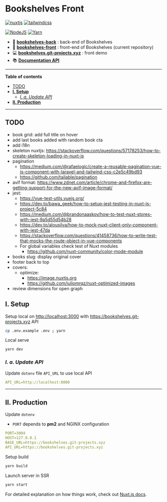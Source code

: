 # Bookshelves Front <!-- omit in toc -->

[![nuxtjs](https://img.shields.io/static/v1?label=NuxtJS&message=v2.14&color=00C58E&style=flat-square&logo=nuxt.js&logoColor=ffffff)](https://nuxtjs.org/)
[![tailwindcss](https://img.shields.io/static/v1?label=Tailwind%20CSS&message=v2.0&color=38B2AC&style=flat-square&logo=tailwind-css&logoColor=ffffff)](https://tailwindcss.com/)

[![NodeJS](https://img.shields.io/static/v1?label=NodeJS&message=v14.15&color=339933&style=flat-square&logo=node.js&logoColor=ffffff)](https://nodejs.org/en)
[![Yarn](https://img.shields.io/static/v1?label=Yarn&message=v1.2&color=2C8EBB&style=flat-square&logo=yarn&logoColor=ffffff)](https://classic.yarnpkg.com/lang/en/)

- 📀 [**bookshelves-back**](https://gitlab.com/ewilan-riviere/bookshelves-back) : back-end of Bookshelves
- 🎨 [**bookshelves-front**](https://gitlab.com/ewilan-riviere/bookshelves-front) : front-end of Bookshelves (current repository)
- 💻 [**bookshelves.git-projects.xyz**](https://bookshelves.git-projects.xyz) : front demo
- 📚 [**Documentation API**](https://bookshelves.git-projects.xyz/api/documentation)

---

**Table of contents**

- [TODO](#todo)
- [**I. Setup**](#i-setup)
  - [*I. a. Update API*](#i-a-update-api)
- [**II. Production**](#ii-production)

---

## TODO

- book grid: add full title on hover
- add last books added with random book cta
- add i18n
- skeleton nuxtjs: <https://stackoverflow.com/questions/57178253/how-to-create-skeleton-loading-in-nuxt-js>
- pagination
  - <https://medium.com/@rafaelogic/create-a-reusable-pagination-vue-js-component-with-laravel-and-tailwind-css-c2e5c49bd93>
  - <https://github.com/tailable/pagination>
- avif format: <https://www.zdnet.com/article/chrome-and-firefox-are-getting-support-for-the-new-avif-image-format/>
- jest:
  - <https://vue-test-utils.vuejs.org/>
  - <https://dev.to/bawa_geek/how-to-setup-jest-testing-in-nuxt-js-project-5c84>
  - <https://medium.com/@brandonaaskov/how-to-test-nuxt-stores-with-jest-9a5d55d54b28>
  - <https://dev.to/alousilva/how-to-mock-nuxt-client-only-component-with-jest-47da>
  - <https://stackoverflow.com/questions/41458736/how-to-write-test-that-mocks-the-route-object-in-vue-components>
  - For global variables check test of Nuxt modules
    - <https://github.com/nuxt-community/color-mode-module>
- books slug: display original cover
- footer back to top
- covers:
  - optimize:
    - <https://image.nuxtjs.org>
    - <https://github.com/juliomrqz/nuxt-optimized-images>
- review dimensions for open graph

## **I. Setup**

Setup local on <http://localhost:3000> with <https://bookshelves.git-projects.xyz> API

```bash
cp .env.example .env ; yarn
```

Local serve

```bash
yarn dev
```

### *I. a. Update API*

Update `dotenv` file `API_URL` to use local API

```yml
API_URL=http://localhost:8000
```

---

## **II. Production**

Update `dotenv`

- `PORT` depends to **pm2** and NGINX configuration

```yml
PORT=3004
HOST=127.0.0.1
BASE_URL=https://bookshelves.git-projects.xyz
API_URL=https://bookshelves.git-projects.xyz
```

Setup build

```bash
yarn build
```

Launch server in SSR

```bash
yarn start
```

For detailed explanation on how things work, check out [Nuxt.js docs](https://nuxtjs.org).
